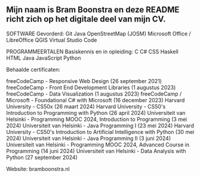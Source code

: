 ## Mijn naam is Bram Boonstra en deze README richt zich op het digitale deel van mijn CV.

SOFTWARE
Gevorderd:
Git
Java OpenStreetMap (JOSM)
Microsoft Office / LibreOffice
QGIS
Virtual Studio Code

PROGRAMMEERTALEN
Basiskennis en in opleiding:
C
C#
CSS
Haskell
HTML
Java
JavaScript
Python

Behaalde certificaten:

freeCodeCamp - Responsive Web Design (26 september 2021)
freeCodeCamp - Front End Development Libraries (1 augustus 2023)
freeCodeCamp - Data Visualization (1 augustus 2023)
freeCodeCamp / Microsoft - Foundational C# with Microsoft (16 december 2023)
Harvard University - CS50x (26 maart 2024)
Harvard University - CS50's Introduction to Programming with Python (26 april 2024)
Universiteit van Helsinki - Programming MOOC 2024, Introduction to Programming (3 mei 2024)
Universiteit van Helsinki - Java Programming I (23 mei 2024)
Harvard University - CS50's Introduction to Artificial Intelligence with Python (30 mei 2024)
Universiteit van Helsinki - Java Programming II (3 juni 2024)
Universiteit van Helsinki - Programming MOOC 2024, Advanced Course in Programming (14 juni 2024)
Universiteit van Helsinki - Data Analysis with Python (27 september 2024)

Website: bramboonstra.nl
